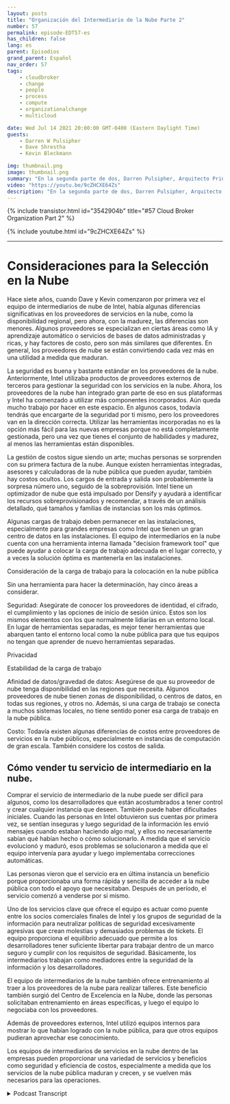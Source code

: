 ```yaml
---
layout: posts
title: "Organización del Intermediario de la Nube Parte 2"
number: 57
permalink: episode-EDT57-es
has_children: false
lang: es
parent: Episodios
grand_parent: Español
nav_order: 57
tags:
    - cloudbroker
    - change
    - people
    - process
    - compute
    - organizationalchange
    - multicloud

date: Wed Jul 14 2021 20:00:00 GMT-0400 (Eastern Daylight Time)
guests:
    - Darren W Pulsipher
    - Dave Shrestha
    - Kevin Bleckmann

img: thumbnail.png
image: thumbnail.png
summary: "En la segunda parte de dos, Darren Pulsipher, Arquitecto Principal de Soluciones, y los Arquitectos de Soluciones en la Nube de Intel, Dave Shrestha y Kevin Bleckman, hablan sobre los beneficios y servicios de una organización de intermediación en la nube."
video: "https://youtu.be/9cZHCXE64Zs"
description: "En la segunda parte de dos, Darren Pulsipher, Arquitecto Principal de Soluciones, y los Arquitectos de Soluciones en la Nube de Intel, Dave Shrestha y Kevin Bleckman, hablan sobre los beneficios y servicios de una organización de intermediación en la nube."
---
```


<div>
{% include transistor.html id="3542904b" title="#57 Cloud Broker Organization Part 2" %}

{% include youtube.html id="9cZHCXE64Zs" %}
</div>

---

# Consideraciones para la Selección en la Nube

Hace siete años, cuando Dave y Kevin comenzaron por primera vez el equipo de intermediarios de nube de Intel, había algunas diferencias significativas en los proveedores de servicios en la nube, como la disponibilidad regional, pero ahora, con la madurez, las diferencias son menores. Algunos proveedores se especializan en ciertas áreas como IA y aprendizaje automático o servicios de bases de datos administradas y ricas, y hay factores de costo, pero son más similares que diferentes. En general, los proveedores de nube se están convirtiendo cada vez más en una utilidad a medida que maduran.

La seguridad es buena y bastante estándar en los proveedores de la nube. Anteriormente, Intel utilizaba productos de proveedores externos de terceros para gestionar la seguridad con los servicios en la nube. Ahora, los proveedores de la nube han integrado gran parte de eso en sus plataformas y Intel ha comenzado a utilizar más componentes incorporados. Aún queda mucho trabajo por hacer en este espacio. En algunos casos, todavía tendrás que encargarte de la seguridad por ti mismo, pero los proveedores van en la dirección correcta. Utilizar las herramientas incorporadas no es la opción más fácil para las nuevas empresas porque no está completamente gestionada, pero una vez que tienes el conjunto de habilidades y madurez, al menos las herramientas están disponibles.

La gestión de costos sigue siendo un arte; muchas personas se sorprenden con su primera factura de la nube. Aunque existen herramientas integradas, asesores y calculadoras de la nube pública que pueden ayudar, también hay costos ocultos. Los cargos de entrada y salida son probablemente la sorpresa número uno, seguido de la sobreprovisión. Intel tiene un optimizador de nube que está impulsado por Densify y ayudará a identificar los recursos sobreprovisionados y recomendar, a través de un análisis detallado, qué tamaños y familias de instancias son los más óptimos.

Algunas cargas de trabajo deben permanecer en las instalaciones, especialmente para grandes empresas como Intel que tienen un gran centro de datos en las instalaciones. El equipo de intermediarios en la nube cuenta con una herramienta interna llamada "decision framework tool" que puede ayudar a colocar la carga de trabajo adecuada en el lugar correcto, y a veces la solución óptima es mantenerla en las instalaciones.

Consideración de la carga de trabajo para la colocación en la nube pública

Sin una herramienta para hacer la determinación, hay cinco áreas a considerar.

Seguridad: Asegúrate de conocer los proveedores de identidad, el cifrado, el cumplimiento y las opciones de inicio de sesión único. Estos son los mismos elementos con los que normalmente lidiarías en un entorno local. En lugar de herramientas separadas, es mejor tener herramientas que abarquen tanto el entorno local como la nube pública para que tus equipos no tengan que aprender de nuevo herramientas separadas.

Privacidad

Estabilidad de la carga de trabajo

Afinidad de datos/gravedad de datos: Asegúrese de que su proveedor de nube tenga disponibilidad en las regiones que necesita. Algunos proveedores de nube tienen zonas de disponibilidad, o centros de datos, en todas sus regiones, y otros no. Además, si una carga de trabajo se conecta a muchos sistemas locales, no tiene sentido poner esa carga de trabajo en la nube pública.

Costo: Todavía existen algunas diferencias de costos entre proveedores de servicios en la nube públicos, especialmente en instancias de computación de gran escala. También considere los costos de salida.

## Cómo vender tu servicio de intermediario en la nube.

Comprar el servicio de intermediario de la nube puede ser difícil para algunos, como los desarrolladores que están acostumbrados a tener control y crear cualquier instancia que deseen. También puede haber dificultades iniciales. Cuando las personas en Intel obtuvieron sus cuentas por primera vez, se sentían inseguras y luego seguridad de la información les envió mensajes cuando estaban haciendo algo mal, y ellos no necesariamente sabían qué habían hecho o cómo solucionarlo. A medida que el servicio evolucionó y maduró, esos problemas se solucionaron a medida que el equipo intervenía para ayudar y luego implementaba correcciones automáticas.

Las personas vieron que el servicio era en última instancia un beneficio porque proporcionaba una forma rápida y sencilla de acceder a la nube pública con todo el apoyo que necesitaban. Después de un período, el servicio comenzó a venderse por sí mismo.

Uno de los servicios clave que ofrece el equipo es actuar como puente entre los socios comerciales finales de Intel y los grupos de seguridad de la información para neutralizar políticas de seguridad excesivamente agresivas que crean molestias y demasiados problemas de tickets. El equipo proporciona el equilibrio adecuado que permite a los desarrolladores tener suficiente libertar para trabajar dentro de un marco seguro y cumplir con los requisitos de seguridad. Básicamente, los intermediarios trabajan como mediadores entre la seguridad de la información y los desarrolladores.

El equipo de intermediarios de la nube también ofrece entrenamiento al traer a los proveedores de la nube para realizar talleres. Este beneficio también surgió del Centro de Excelencia en la Nube, donde las personas solicitaban entrenamiento en áreas específicas, y luego el equipo lo negociaba con los proveedores.

Además de proveedores externos, Intel utilizó equipos internos para mostrar lo que habían logrado con la nube pública, para que otros equipos pudieran aprovechar ese conocimiento.

Los equipos de intermediarios de servicios en la nube dentro de las empresas pueden proporcionar una variedad de servicios y beneficios como seguridad y eficiencia de costos, especialmente a medida que los servicios de la nube pública maduran y crecen, y se vuelven más necesarios para las operaciones.



<details>
<summary> Podcast Transcript </summary>

<p></p>

</details>
